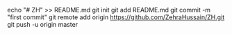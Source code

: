 echo "# ZH" >> README.md
git init
git add README.md
git commit -m "first commit"
git remote add origin https://github.com/ZehraHussain/ZH.git
git push -u origin master
